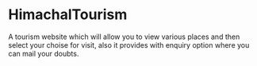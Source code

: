 # HimachalTourism

A tourism website which will allow you to view various places and then select your choise for visit, also it provides with enquiry option where you can mail your doubts.

